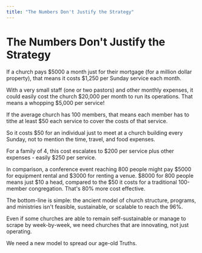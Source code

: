```yaml
---
title: "The Numbers Don't Justify the Strategy"
---
```


# The Numbers Don't Justify the Strategy

If a church pays $5000 a month just for their mortgage (for a million dollar property), that means it costs $1,250 per Sunday service each month.

With a very small staff (one or two pastors) and other monthly expenses, it could easily cost the church $20,000 per month to run its operations. That means a whopping $5,000 per service!

If the average church has 100 members, that means each member has to tithe at least $50 each service to cover the costs of that service.

So it costs $50 for an individual just to meet at a church building every Sunday, not to mention the time, travel, and food expenses.

For a family of 4, this cost escalates to $200 per service plus other expenses - easily $250 per service.

In comparison, a conference event reaching 800 people might pay $5000 for equipment rental and $3000 for renting a venue. $8000 for 800 people means just $10 a head, compared to the $50 it costs for a traditional 100-member congregation. That's 80% more cost effective.

The bottom-line is simple: the ancient model of church structure, programs, and ministries isn't feasible, sustainable, or scalable to reach the 96%.

Even if some churches are able to remain self-sustainable or manage to scrape by week-by-week, we need churches that are innovating, not just operating.

We need a new model to spread our age-old Truths.
